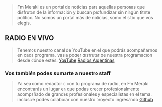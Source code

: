 
> Fm Meraki es un portal de noticias para aquellas personas que disfrutan de la información y buscan profundizar sin ningún titnte político.
No somos un portal más de noticias, somo el sitio que vos elegís.

## RADIO EN VIVO
> Tenemos nuestro canal de YouTube en el que podrás acompañarnos en cada programa. Vas a poder disfrutar de nuestra programación desde dónde estés.
[YouTube](http://https://www.youtube.com/channel/UCs-VFLueSgXxofbQ0lYrbKA "YouTube")
[Radios Argentinas](http://https://www.radios-argentinas.org/fm-meraki "Radios Argentinas")
### Vos también podes sumarte a nuestro staff
> Ya sea como redactor o con tu programa de radio, en Fm Meraki encontrarás un lugar en que podas crecer profesionalmente acompañado de grandes profesionales y especialistas en el tema. inclusive podes colaborar con nuestro proyecto ingresando [Github](https://github.com/ChichoDesbat/Practica1 "aqui")

